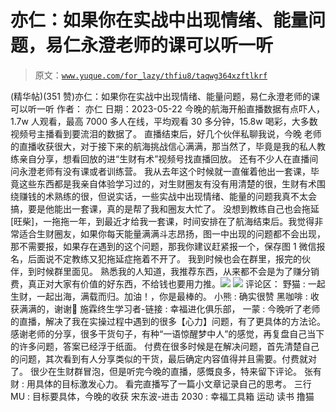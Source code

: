 # 亦仁：如果你在实战中出现情绪、能量问题，易仁永澄老师的课可以听一听

> 原文：[`www.yuque.com/for_lazy/thfiu8/taqwg364xzftlkrf`](https://www.yuque.com/for_lazy/thfiu8/taqwg364xzftlkrf)

<ne-h2 id="a7fb3afa" data-lake-id="a7fb3afa"><ne-heading-ext><ne-heading-anchor></ne-heading-anchor><ne-heading-fold></ne-heading-fold></ne-heading-ext><ne-heading-content><ne-text id="ucf0d42f3">(精华帖)(351 赞)亦仁：如果你在实战中出现情绪、能量问题，易仁永澄老师的课可以听一听</ne-text></ne-heading-content></ne-h2> <ne-p id="ud045e8f9" data-lake-id="ud045e8f9"><ne-text id="u41c2fcf9">作者： 亦仁</ne-text></ne-p> <ne-p id="u940d72de" data-lake-id="u940d72de"><ne-text id="u2b30743d">日期：2023-05-22</ne-text></ne-p> <ne-p id="u294ea18d" data-lake-id="u294ea18d"><ne-text id="ufe0e5131">今晚的航海开船直播数据有点吓人，1.7w 人观看，最高 7000 多人在线，平均观看 30 多分钟，15.8w 喝彩，大多数视频号主播看到要流泪的数据了。</ne-text></ne-p> <ne-p id="ue5c61533" data-lake-id="ue5c61533"><ne-text id="u1827e5a5">直播结束后，好几个伙伴私聊我说，今晚 老师的直播收获很大，对于接下来的航海挑战信心满满，那当然了，毕竟是我的私人教练亲自分享，想看回放的进“生财有术”视频号找直播回放。</ne-text></ne-p> <ne-p id="uc611b46b" data-lake-id="uc611b46b"><ne-text id="u149d1fcd">还有不少人在直播间问永澄老师有没有课或者训练营。</ne-text></ne-p> <ne-p id="u3bcbba13" data-lake-id="u3bcbba13"><ne-text id="uc6a0b100">我从去年这个时候就一直催着他出一套课，毕竟这些东西都是我亲自体验学习过的，对生财圈友有没有用清楚的很，生财有术围绕赚钱的术熟练的很，但说实话，一些实战中出现情绪、能量的问题我真不太会搞，要是他能出一套课，真的是帮了我和圈友大忙了。</ne-text></ne-p> <ne-p id="ud5ca0ca6" data-lake-id="ud5ca0ca6"><ne-text id="u33e46876">没想到教练自己也会拖延[旺柴]，一拖拖一年，到最近才给我一套课，时间安排在了航海结束后。我觉得非常适合生财圈友，如果你每天能量满满斗志昂扬，图一中出现的问题都不会出现，那不需要报，如果存在遇到的这个问题，那我你建议赶紧报一个，保存图 1 微信报名，后面说不定教练又犯拖延症拖着不开了。</ne-text></ne-p> <ne-p id="udad883e6" data-lake-id="udad883e6"><ne-text id="ub4f3a832">我到时候也会在群里，报完的伙伴，到时候群里面见。</ne-text></ne-p> <ne-p id="u1ac754c1" data-lake-id="u1ac754c1"><ne-text id="ud2ea9f2f">熟悉我的人知道，我推荐东西，从来都不会是为了赚分销费，真正对大家有价值的好东西，不给钱也要用力推。</ne-text><ne-card data-card-name="image" data-card-type="inline" id="ppdqm" data-event-boundary="card">![](img/87c6cf8a73518329d840189d9d70494f.png)</ne-card></ne-p> <ne-p id="ubf4a1446" data-lake-id="ubf4a1446"><ne-card data-card-name="image" data-card-type="inline" id="u8hdn" data-event-boundary="card">![](img/cda11849755a1dc7c09c40d8829525f6.png)</ne-card></ne-p> <ne-hole id="u3513bc10" data-lake-id="u3513bc10"><ne-card data-card-name="hr" data-card-type="block" id="ijWE0" data-event-boundary="card"><ne-p id="ub117f0a0" data-lake-id="ub117f0a0"><ne-text id="u84bb69a5">评论区：</ne-text></ne-p> <ne-p id="u74c7bef8" data-lake-id="u74c7bef8"><ne-text id="u242928f9">野猫 : 一起生财，一起出海，满载而归。加油！，你是最棒的。</ne-text> <ne-text id="ud713d108">小熊 : 确实很赞</ne-text> <ne-text id="u4b4d2637">黑咖啡 : 收获满满的，谢谢🙏</ne-text> <ne-text id="ue6cf5f13">施霖终生学习者-链接 : 幸福进化俱乐部，</ne-text> <ne-text id="ue920bf34">一蒙 : 今晚听了老师的直播，解决了我在实操过程中遇到的很多【心力】问题，有了更具体的方法论。</ne-text></ne-p> <ne-p id="u047f5316" data-lake-id="u047f5316"><ne-text id="u2bac6495">感谢老师的分享，很多干货句子，有种“一语惊醒梦中人”的感觉，再复盘自己当下的许多问题，答案已经浮于纸面。</ne-text></ne-p> <ne-p id="u5ca75d76" data-lake-id="u5ca75d76"><ne-text id="u387e3ea9">付费在很多时候是在解决问题，首先清楚自己的问题，其次看到有人分享类似的干货，最后确定内容值得并且需要。付费就对了。</ne-text></ne-p> <ne-p id="ue18c45fb" data-lake-id="ue18c45fb"><ne-text id="ue0223bef">很少在生财群冒泡，但是听完今晚的直播，感慨良多，特来留下评论。</ne-text> <ne-text id="u245dd65b">张有财 : 用具体的目标激发心力。</ne-text> <ne-text id="ubd3a93be">看完直播写了一篇小文章记录自己的思考。</ne-text> <ne-text id="ua39eb957">三行 MU : 目标要具体，今晚的收获</ne-text> <ne-text id="ud576ae00">宋东波-进击 2030 : 幸福工具箱 运动 读书 撸猫</ne-text></ne-p></ne-card></ne-hole>